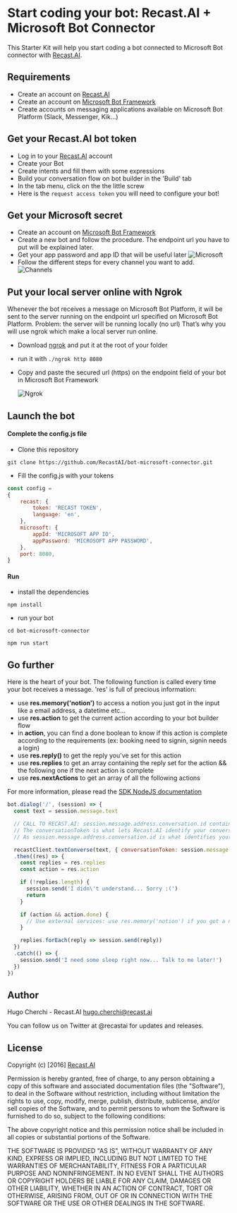 # Start coding your bot: Recast.AI + Microsoft Bot Connector

This Starter Kit will help you start coding a bot connected to Microsoft Bot connector with [Recast.AI](https://recast.ai).

## Requirements

* Create an account on [Recast.AI](https://recast.ai)
* Create an account on [Microsoft Bot Framework](https://dev.botframework.com)
* Create accounts on messaging applications available on Microsoft Bot Platform (Slack, Messenger, Kik...)

## Get your Recast.AI bot token

* Log in to your [Recast.AI](https://recast.ai/) account
* Create your Bot
* Create intents and fill them with some expressions
* Build your conversation flow on bot builder in the 'Build' tab
* In the tab menu, click on the the little screw
* Here is the `request access token` you will need to configure your bot!

## Get your Microsoft secret

* Create an account on [Microsoft Bot Framework](https://dev.botframework.com/)
* Create a new bot and follow the procedure. The endpoint url you have to put will be explained later.
* Get your app password and app ID that will be useful later
	![Microsoft](https://github.com/RecastAI/Pokebot/raw/master/pictures/recast-ai-microsoft-bot-creation.png)
* Follow the different steps for every channel you want to add.
	![Channels](https://github.com/RecastAI/Pokebot/raw/master/pictures/recast-ai-messenger-connect.png)

## Put your local server online with Ngrok

Whenever the bot receives a message on Microsoft Bot Platform, it will be sent to the server running on the endpoint url specified on Microsoft Bot Platform.
Problem: the server will be running locally (no url) That’s why you will use ngrok which make a local server run online.

* Download [ngrok](https://ngrok.com/) and put it at the root of your folder
* run it with `./ngrok http 8080`
* Copy and paste the secured url (https) on the endpoint field of your bot in Microsoft Bot Framework

	![Ngrok](https://github.com/RecastAI/Pokebot/raw/master/pictures/recast-ai-ngrok-console.png)

## Launch the bot

#### Complete the config.js file

* Clone this repository

```
git clone https://github.com/RecastAI/bot-microsoft-connector.git
```

* Fill the config.js with your tokens

```javascript
const config =
{
	recast: {
		token: 'RECAST TOKEN',
		language: 'en',
	},
	microsoft: {
		appId: 'MICROSOFT APP ID',
		appPassword: 'MICROSOFT APP PASSWORD',
	},
	port: 8080,
}
```

#### Run

* install the dependencies

```
npm install
```

* run your bot

```
cd bot-microsoft-connector
```

```
npm run start
```

## Go further

Here is the heart of your bot. The following function is called every time your bot receives a message.
'res' is full of precious information:

* use **res.memory('notion')** to access a notion you just got in the input like a email address, a datetime etc...
* use **res.action** to get the current action according to your bot builder flow
* in **action**, you can find a done boolean to know if this action is complete according to the requirements (ex: booking need to signin, signin needs a login)
* use **res.reply()** to get the reply you've set for this action
* use **res.replies** to get an array containing the reply set for the action && the following one if the next action is complete
* use **res.nextActions** to get an array of all the following actions

For more information, please read the [SDK NodeJS documentation](https://github.com/RecastAI/SDK-NodeJS)

```javascript
bot.dialog('/', (session) => {
  const text = session.message.text

  // CALL TO RECAST.AI: session.message.address.conversation.id contains a unique ID of your conversation with the channel used
  // The conversationToken is what lets Recast.AI identify your conversation.
  // As session.message.address.conversation.id is what identifies your conversation with the channel used, you can use it as conversationToken.

  recastClient.textConverse(text, { conversationToken: session.message.address.conversation.id })
  .then((res) => {
    const replies = res.replies
    const action = res.action

    if (!replies.length) {
      session.send('I didn\'t understand... Sorry :(')
      return
    }

    if (action && action.done) {
      // Use external services: use res.memory('notion') if you got a notion from this action
    }

    replies.forEach(reply => session.send(reply))
  })
  .catch(() => {
    session.send('I need some sleep right now... Talk to me later!')
  })
})
```

## Author

Hugo Cherchi - Recast.AI hugo.cherchi@recast.ai

You can follow us on Twitter at @recastai for updates and releases.

## License

Copyright (c) [2016] [Recast.AI](https://recast.ai/)

Permission is hereby granted, free of charge, to any person obtaining a copy of this software and associated documentation files (the "Software"), to deal in the Software without restriction, including without limitation the rights to use, copy, modify, merge, publish, distribute, sublicense, and/or sell copies of the Software, and to permit persons to whom the Software is furnished to do so, subject to the following conditions:

The above copyright notice and this permission notice shall be included in all copies or substantial portions of the Software.

THE SOFTWARE IS PROVIDED "AS IS", WITHOUT WARRANTY OF ANY KIND, EXPRESS OR IMPLIED, INCLUDING BUT NOT LIMITED TO THE WARRANTIES OF MERCHANTABILITY, FITNESS FOR A PARTICULAR PURPOSE AND NONINFRINGEMENT. IN NO EVENT SHALL THE AUTHORS OR COPYRIGHT HOLDERS BE LIABLE FOR ANY CLAIM, DAMAGES OR OTHER LIABILITY, WHETHER IN AN ACTION OF CONTRACT, TORT OR OTHERWISE, ARISING FROM, OUT OF OR IN CONNECTION WITH THE SOFTWARE OR THE USE OR OTHER DEALINGS IN THE SOFTWARE.
